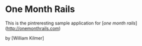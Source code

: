 # One Month Rails

This is the pintreresting sample application for [*one month rails*] (http://onemonthrails.com)

by [William Kilmer]